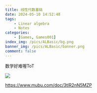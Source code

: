 ```yaml
---
title: 线性代数基础
date: 2024-05-10 14:52:48
tags: 
    - Linear algebra
    - Notes
categories: 
    - [Games, Games001]
index_img: /pics/ALBasic/bg.png
banner_img: /pics/ALBasic/banner.png
comment: false
---
```

数学好难喔ToT
<!-- more -->
![](/pics/ALBasic/线性代数基础.png)

https://www.mubu.com/doc/3tlR2nN5MZP
